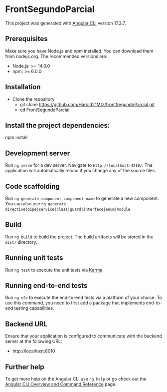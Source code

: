 # FrontSegundoParcial

This project was generated with [Angular CLI](https://github.com/angular/angular-cli) version 17.3.7.

## Prerequisites

Make sure you have Node.js and npm installed. You can download them from nodejs.org. The recommended versions are:

- Node.js: >= 14.0.0
- npm: >= 6.0.0

## Installation
- Clone the repository
  - git clone https://github.com/Harold21Mtz/frontSegundoParcial.git
  - cd FrontSegundoParcial

## Install the project dependencies:

npm install

## Development server

Run `ng serve` for a dev server. Navigate to `http://localhost:4210/`. The application will automatically reload if you change any of the source files.

## Code scaffolding

Run `ng generate component component-name` to generate a new component. You can also use `ng generate directive|pipe|service|class|guard|interface|enum|module`.

## Build

Run `ng build` to build the project. The build artifacts will be stored in the `dist/` directory.

## Running unit tests

Run `ng test` to execute the unit tests via [Karma](https://karma-runner.github.io).

## Running end-to-end tests

Run `ng e2e` to execute the end-to-end tests via a platform of your choice. To use this command, you need to first add a package that implements end-to-end testing capabilities.

## Backend URL

Ensure that your application is configured to communicate with the backend server at the following URL:
  - http://localhost:8010

## Further help

To get more help on the Angular CLI use `ng help` or go check out the [Angular CLI Overview and Command Reference](https://angular.io/cli) page.
